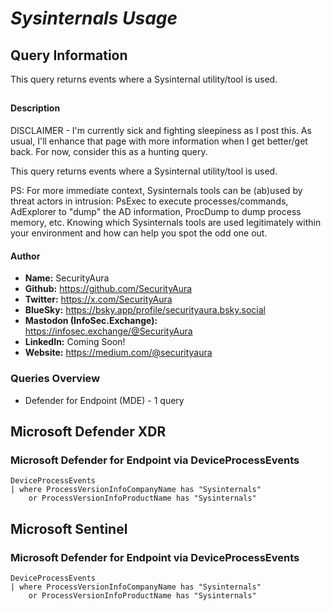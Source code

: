# *Sysinternals Usage*

## Query Information

This query returns events where a Sysinternal utility/tool is used.

##

#### Description

DISCLAIMER - I'm currently sick and fighting sleepiness as I post this. As usual, I'll enhance that page with more information when I get better/get back. For now, consider this as a hunting query.

This query returns events where a Sysinternal utility/tool is used.

PS: For more immediate context, Sysinternals tools can be (ab)used by threat actors in intrusion: PsExec to execute processes/commands, AdExplorer to "dump" the AD information, ProcDump to dump process memory, etc. Knowing which Sysinternals tools are used legitimately within your environment and how can help you spot the odd one out.

#### Author <Optional>
- **Name:** SecurityAura
- **Github:** https://github.com/SecurityAura
- **Twitter:** https://x.com/SecurityAura
- **BlueSky:** https://bsky.app/profile/securityaura.bsky.social
- **Mastodon (InfoSec.Exchange):** https://infosec.exchange/@SecurityAura
- **LinkedIn:** Coming Soon!
- **Website:** https://medium.com/@securityaura

### Queries Overview ###

- Defender for Endpoint (MDE) - 1 query

## Microsoft Defender XDR ##
### Microsoft Defender for Endpoint via DeviceProcessEvents ###
```KQL
DeviceProcessEvents
| where ProcessVersionInfoCompanyName has "Sysinternals"
    or ProcessVersionInfoProductName has "Sysinternals"
```
## Microsoft Sentinel ##
### Microsoft Defender for Endpoint via DeviceProcessEvents ###
```KQL
DeviceProcessEvents
| where ProcessVersionInfoCompanyName has "Sysinternals"
    or ProcessVersionInfoProductName has "Sysinternals"
```
